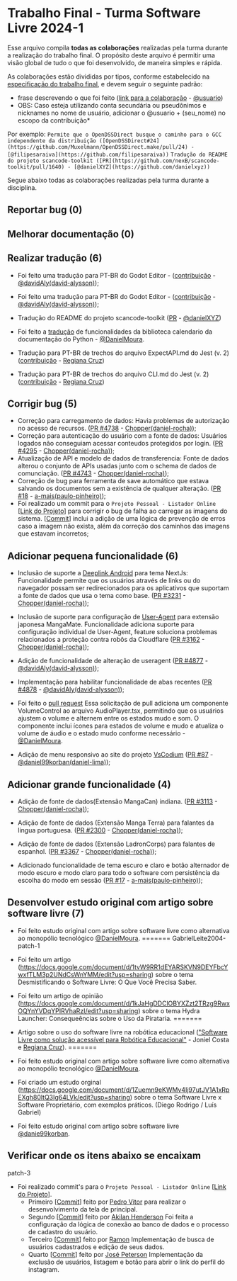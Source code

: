 # Trabalho Final - Turma Software Livre 2024-1

Esse arquivo compila **todas as colaborações** realizadas pela turma durante a realização do trabalho final.
O propósito deste arquivo é permitir uma visão global de tudo o que foi desenvolvido, de maneira simples e rápida.

As colaborações estão divididas por tipos, conforme estabelecido na [especificação do trabalho final](TrabalhoFinal.md), e devem seguir o seguinte padrão:

* frase descrevendo o que foi feito ([link para a colaboração]() - [@usuario]())
* OBS: Caso esteja utilizando conta secundária ou pseudônimos e nicknames no nome de usuário, adicionar o @usuario + (seu_nome) no escopo da contribuição*

Por exemplo:
```Permite que o OpenDSSDirect busque o caminho para o GCC independente da distribuição ([OpenDSSDirect#24](https://github.com/Muxelmann/OpenDSSDirect.make/pull/24) - [@filipesaraiva](https://github.com/filipesaraiva))```
```Tradução do README do projeto scancode-toolkit ([PR](https://github.com/nexB/scancode-toolkit/pull/1640) - [@danielXYZ](https://github.com/danielxyz))```

Segue abaixo todas as colaborações realizadas pela turma durante a disciplina.

## Reportar bug (0)


## Melhorar documentação (0)


## Realizar tradução (6)

* Foi feito uma tradução para PT-BR do Godot Editor - ([contribuição](https://hosted.weblate.org/translate/godot-engine/godot/pt/?checksum=658e910cac54b47a) - [@davidAly(david-alysson)](https://github.com/DavidAly));
* Foi feito uma tradução para PT-BR do Godot Editor - ([contribuição](https://hosted.weblate.org/translate/godot-engine/godot/pt/?checksum=4098574c0e119176) - [@davidAly(david-alysson)](https://github.com/DavidAly));

* Tradução do README do projeto scancode-toolkit ([PR](https://github.com/nexB/scancode-toolkit/pull/1640) - [@danielXYZ](https://github.com/danielxyz))
  
* Foi feito a [tradução](https://docs.google.com/presentation/d/1jslBpZlaSi5D8dGLpMDhHx7__1fY_LmqgXw7haiOgTo/edit?usp=sharing) de funcionalidades da biblioteca calendario da documentação do Python - [@DanielMoura](https://github.com/DanielLieblen/SoftwareLivre2024-1/blob/main/TrabalhoFinal/DanielMoura.md).

* Tradução para PT-BR de trechos do arquivo ExpectAPI.md do Jest (v. 2)  ([contribuição](https://crowdin.com/editor/jest-v2/7504/en-ptbr?view=comfortable&filter=basic&value=0#q=1433057)  - [Regiana Cruz](https://github.com/RegianaBarbosa))
* Tradução para PT-BR de trechos do arquivo CLI.md do Jest (v. 2) ([contribuição](https://crowdin.com/editor/jest-v2/7472/en-ptbr?view=comfortable&filter=basic&value=0#q=1727706) - [Regiana Cruz](https://github.com/RegianaBarbosa))

## Corrigir bug (5)


* Correção para carregamento de dados: Havia problemas de autorização no acesso de recursos. ([PR #4738](https://github.com/keiyoushi/extensions-source/pull/4738) - [Chopper(daniel-rocha)](https://github.com/choppeh));
* Correção para autenticação do usuário com a fonte de dados: Usuários logados não conseguiam acessar conteudos protegidos por login. ([PR #4295](https://github.com/keiyoushi/extensions-source/pull/4295) - [Chopper(daniel-rocha)](https://github.com/choppeh));
* Atualização de API e modelo de dados de transferencia: Fonte de dados alterou o conjunto de APIs usadas junto com o schema de dados de comunciação. ([PR #4743](https://github.com/keiyoushi/extensions-source/pull/4743) - [Chopper(daniel-rocha)](https://github.com/choppeh));
*  Correção de bug para ferramenta de save automático que estava salvando os documentos sem a existência de qualquer alteração. ([PR #18](https://github.com/Slacky300/REAL_TIME_EDIFY/pull/18) - [a-mais(paulo-pinheiro)](https://github.com/a-mais));
* Foi realizado um commit para o `Projeto Pessoal - Listador Online` [[Link do Projeto](https://github.com/PetsuTHEPRO/ListadorOnline)] para corrigir o bug de falha ao carregar as imagens do sistema. [[Commit](https://github.com/PetsuTHEPRO/ListadorOnline/commit/8953a0dead04672c8053a38c3c90a8f60ea036a6)] inclui a adição de uma lógica de prevenção de erros caso a imagem não exista, além da correção dos caminhos das imagens que estavam incorretos;


## Adicionar pequena funcionalidade (6)

* Inclusão de suporte a [Deeplink Android](https://developer.android.com/training/app-links#deep-links) para tema NextJs: Funcionalidade permite que os usuários através de links ou do navegador possam ser redirecionados para os aplicativos que suportam a fonte de dados que usa o tema como base. ([PR #3231](https://github.com/keiyoushi/extensions-source/pull/3231) - [Chopper(daniel-rocha)](https://github.com/choppeh));

* Inclusão de suporte para configuração de [User-Agent](https://developer.mozilla.org/pt-BR/docs/Web/HTTP/Headers/User-Agent) para extensão japonesa MangaMate. Funcionalidade adiciona suporte para configuração individual de User-Agent, feature soluciona problemas relacionados a proteção contra robôs da Cloudflare ([PR #3162](https://github.com/keiyoushi/extensions-source/pull/3162) - [Chopper(daniel-rocha)](https://github.com/choppeh));

* Adição de funcionalidade de alteração de useragent ([PR #4877](https://github.com/keiyoushi/extensions-source/pull/4877) - [@davidAly(david-alysson)](https://github.com/DavidAly));

* Implementação para habilitar funcionalidade de abas recentes ([PR #4878](https://github.com/keiyoushi/extensions-source/pull/4878) - [@davidAly(david-alysson)](https://github.com/DavidAly));

* Foi feito o [pull request](https://github.com/cardo-podcast/cardo/pull/5/commits/8baef31b292edcd359a0a9a75919561d9abe8bcb) Essa solicitação de pull adiciona um componente VolumeControl ao arquivo AudioPlayer.tsx, permitindo que os usuários ajustem o volume e alternem entre os estados mudo e som. O componente inclui ícones para estados de volume e mudo e atualiza o volume de áudio e o estado mudo conforme necessário - [@DanielMoura](https://github.com/DanielLieblen/SoftwareLivre2024-1/blob/main/TrabalhoFinal/DanielMoura.md).

* Adição de menu responsivo ao site do projeto [VsCodium](https://vscodium.com/) ([PR #87](https://github.com/VSCodium/vscodium.github.io/pull/87) - [@daniel99korban(daniel-lima)](https://github.com/daniel99korban));


## Adicionar grande funcionalidade (4)

*  Adição de fonte de dados(Extensão MangaCan) indiana. ([PR #3113](https://github.com/keiyoushi/extensions-source/pull/3113) - [Chopper(daniel-rocha)](https://github.com/choppeh));

* Adição de fonte de dados (Extensão  Manga Terra) para falantes da lingua portuguesa. ([PR #2300](https://github.com/keiyoushi/extensions-source/pull/2300) - [Chopper(daniel-rocha)](https://github.com/choppeh));

* Adição de fonte de dados (Extensão LadronCorps) para falantes de espanhol. ([PR #3367](https://github.com/keiyoushi/extensions-source/pull/3367) - [Chopper(daniel-rocha)](https://github.com/choppeh));

* Adicionado funcionalidade de tema escuro e claro e botão alternador de modo escuro e modo claro para todo o software com persistência da escolha do modo em sessão  ([PR #17](https://github.com/Slacky300/REAL_TIME_EDIFY/pull/17) - [a-mais(paulo-pinheiro)](https://github.com/a-mais));

## Desenvolver estudo original com artigo sobre software livre (7)

* Foi feito estudo original com artigo sobre software livre como alternativa ao monopólio tecnológico [@DanielMoura](https://github.com/DanielLieblen/SoftwareLivre2024-1/blob/main/TrabalhoFinal/DanielMoura.md).
=======
 GabrielLeite2004-patch-1
* Foi feito um artigo (https://docs.google.com/document/d/1tvW9RR1dEYARSKVN9DEYFbcYwxfTLM3p2UNdCsWnYMM/edit?usp=sharing) sobre o tema Desmistificando o Software Livre: O Que Você Precisa Saber.
* Foi feito um artigo de opinião (https://docs.google.com/document/d/1kJaHgDDClOBYXZzt2TRzg9RwxOQYnYVDqYPIRVhaRzI/edit?usp=sharing) sobre o tema Hydra Launcher: Consequeências sobre o Uso da Pirataria.
=======
* Artigo sobre o uso do software livre na robótica educacional (["Software Livre como solução acessível para Robótica Educacional"](https://docs.google.com/document/d/1aQ4AGAZd1Fes1iDZ3i9-NjSuKq0S4O-Q/edit?usp=sharing&ouid=106948913235379296191&rtpof=true&sd=true) - Joniel Costa e [Regiana Cruz](https://github.com/RegianaBarbosa)).
=======
* Foi feito estudo original com artigo sobre software livre como alternativa ao monopólio tecnológico [@DanielMoura](https://github.com/DanielLieblen/SoftwareLivre2024-1/blob/main/TrabalhoFinal/DanielMoura.md).

* Foi criado um estudo orginal (https://docs.google.com/document/d/1Zuemn9eKWMv4Ij97utJV1A1xRpEXgh80ltQ3Ig64LVk/edit?usp=sharing) sobre o tema Software Livre x Software Proprietário, com exemplos práticos. (Diego Rodrigo / Luís Gabriel)

* Foi feito estudo original com artigo sobre software livre [@danie99korban](https://github.com/daniel99korban/SoftwareLivre2024-1/TrabalhoFinal/valter-oliveira-e-daniel-lima.md).


## Verificar onde os itens abaixo se encaixam
patch-3

* Foi realizado commit's para o `Projeto Pessoal - Listador Online` [[Link do Projeto](https://github.com/PetsuTHEPRO/ListadorOnline)].
    - Primeiro [[Commit](https://github.com/PetsuTHEPRO/ListadorOnline/commit/c00386bd65671eabfa2836bf5741300dbe476da6)] feito por [Pedro Vitor](https://github.com/PedroVitorLNP) para realizar o desenvolvimento da tela de principal. 
    - Segundo [[Commit](https://github.com/PetsuTHEPRO/ListadorOnline/commit/d14c5ec8a2ff226aa661fcccad65e7fe62875ed5)] feito por [Akilan Henderson](https://github.com/AkilanHenderson) Foi feita a configuração da lógica de conexão ao banco de dados e o processo de cadastro do usuário.
    - Terceiro [[Commit](https://github.com/PetsuTHEPRO/ListadorOnline/commit/7e8479c14db930df81d829e10c8b596495565c8c)] feito por [Ramon](https://github.com/Ramon-ms) Implementação de busca de usuários cadastrados e edição de seus dados.
    - Quarto [[Commit](https://github.com/PetsuTHEPRO/ListadorOnline/commit/c1f115b33bfeb655c6585f39c1c6c453c28c7806)] feito por [José Peterson](https://github.com/PetsuTHEPRO) Implementação da exclusão de usuários, listagem e botão para abrir o link do perfil do instagram.



